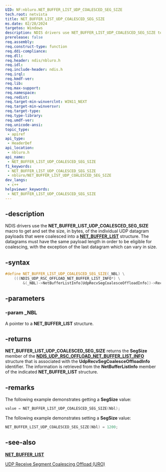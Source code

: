 ```yaml
---
UID: NF:nbluro.NET_BUFFER_LIST_UDP_COALESCED_SEG_SIZE
tech.root: netvista
title: NET_BUFFER_LIST_UDP_COALESCED_SEG_SIZE
ms.date: 02/28/2024
targetos: Windows
description: NDIS drivers use NET_BUFFER_LIST_UDP_COALESCED_SEG_SIZE to get and set the size, in bytes, of the individual UDP datagram payloads that were coalesced into a single NET_BUFFER_LIST structure.
prerelease: false
req.assembly: 
req.construct-type: function
req.ddi-compliance: 
req.dll: 
req.header: ndis/nbluro.h
req.idl: 
req.include-header: ndis.h
req.irql: 
req.kmdf-ver: 
req.lib: 
req.max-support: 
req.namespace: 
req.redist: 
req.target-min-winverclnt: WIN11_NEXT
req.target-min-winversvr: 
req.target-type: 
req.type-library: 
req.umdf-ver: 
req.unicode-ansi: 
topic_type:
 - apiref
api_type:
 - HeaderDef
api_location:
 - nbluro.h
api_name:
 - NET_BUFFER_LIST_UDP_COALESCED_SEG_SIZE
f1_keywords:
 - NET_BUFFER_LIST_UDP_COALESCED_SEG_SIZE
 - nbluro/NET_BUFFER_LIST_UDP_COALESCED_SEG_SIZE
dev_langs:
 - c++
helpviewer_keywords:
 - NET_BUFFER_LIST_UDP_COALESCED_SEG_SIZE
---
```


## -description

NDIS drivers use the **NET_BUFFER_LIST_UDP_COALESCED_SEG_SIZE** macro to get and set the size, in bytes, of the individual UDP datagram payloads that were coalesced into a [**NET_BUFFER_LIST**](../nbl/ns-nbl-net_buffer_list.md) structure. The datagrams must have the same payload length in order to be eligible for coalescing, with the exception of the last datagram which can vary in size.

## -syntax

```cpp
#define NET_BUFFER_LIST_UDP_COALESCED_SEG_SIZE(_NBL) \
    (((NDIS_UDP_RSC_OFFLOAD_NET_BUFFER_LIST_INFO*) \
        &(_NBL)->NetBufferListInfo[UdpRecvSegCoalesceOffloadInfo])->Receive.SegSize)
```

## -parameters

### -param _NBL

A pointer to a **NET_BUFFER_LIST** structure.

## -returns

**NET_BUFFER_LIST_UDP_COALESCED_SEG_SIZE** returns the **SegSize** member of the [**NDIS_UDP_RSC_OFFLOAD_NET_BUFFER_LIST_INFO**](../nbluro/ns-nbluro-ndis_udp_rsc_offload_net_buffer_list_info.md) structure that is associated with the **UdpRecvSegCoalesceOffloadInfo** identifier. The information is retrieved from the **NetBufferListInfo** member of the indicated **NET_BUFFER_LIST** structure.

## -remarks

The following example demonstrates getting a **SegSize** value:

```cpp
value = NET_BUFFER_LIST_UDP_COALESCED_SEG_SIZE(Nbl);
```

The following example demonstrates setting a **SegSize** value:

```cpp
NET_BUFFER_LIST_UDP_COALESCED_SEG_SIZE(Nbl) = 1200;
```

## -see-also

[**NET_BUFFER_LIST**](../nbl/ns-nbl-net_buffer_list.md)

[UDP Receive Segment Coalescing Offload (URO)](/windows-hardware/drivers/network/udp-rsc-offload)